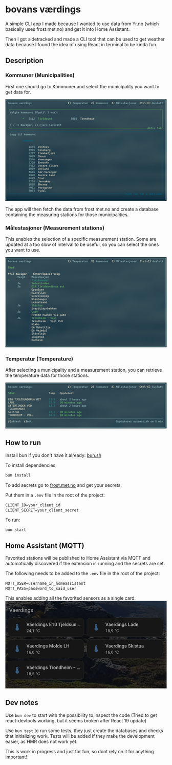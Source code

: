 # bovans værdings

A simple CLI app I made because I wanted to use data from Yr.no
(which basically uses frost.met.no) and get it into Home Assistant.

Then I got sidetracked and made a CLI tool that can be used to get weather data
because I found the idea of using React in terminal to be kinda fun.

## Description

### Kommuner (Municipalities)

First one should go to Kommuner and select the municipality you want to get data for.

![Kommuner](./docs/kommuner.png)

The app will then fetch the data from frost.met.no and create a database
containing the measuring stations for those municipalities.

### Målestasjoner (Measurement stations)

This enables the selection of a specific measurement station.
Some are updated at a too slow of interval to be useful, so you can select
the ones you want to use.

![Stasjoner](./docs/stasjoner.png)

### Temperatur (Temperature)

After selecting a municipality and a measurement station, you can
retrieve the temperature data for those stations.

![Temperatur](./docs/temperatur.png)

## How to run

Install bun if you don't have it already:
[bun.sh](https://bun.sh/)

To install dependencies:

```bash
bun install
```

To add secrets go to [frost.met.no](https://frost.met.no/auth/requestCredentials.html)
and get your secrets.

Put them in a `.env` file in the root of the project:

```config
CLIENT_ID=your_client_id
CLIENT_SECRET=your_client_secret
```

To run:

```bash
bun start
```

## Home Assistant (MQTT)

Favorited stations will be published to Home Assistant via MQTT and
automatically discovered if the extension is running and the secrets are set.

The following needs to be added to the `.env` file in the root of the project:

```config
MQTT_USER=username_in_homeassistant
MQTT_PASS=password_to_said_user
```

This enables adding all the favorited sensors as a single card:
![HomeAssistant](./docs/home-assist.png)

## Dev notes

Use `bun dev` to start with the possibility to inspect the code
(Tried to get react-devtools working, but it seems broken after React 19 update)

Use `bun test` to run some tests, they just create the databases
and checks that initializing work. Tests will be added if they make the development
easier, as HMR does not work yet.

This is work in progress and just for fun, so dont rely on it for anything important!
